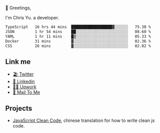👋 Greetings, 

I'm Chris Yu. a developer. 


<!--START_SECTION:waka-->

```txt
TypeScript   16 hrs 44 mins  ██████████████████▓░░░░░░   75.30 %
JSON         1 hr 54 mins    ██░░░░░░░░░░░░░░░░░░░░░░░   08.60 %
YAML         1 hr 11 mins    █▒░░░░░░░░░░░░░░░░░░░░░░░   05.33 %
Docker       31 mins         ▓░░░░░░░░░░░░░░░░░░░░░░░░   02.36 %
CSS          26 mins         ▓░░░░░░░░░░░░░░░░░░░░░░░░   02.02 %
```

<!--END_SECTION:waka-->

## Link me

- [🏖️ Twitter](https://twitter.com/yuetong3yu)
- [🧳 Linkedin](https://www.linkedin.com/in/yuetong3yu)
- [👨‍💻 Upwork](https://www.upwork.com/freelancers/~019f5d35fda67374fb)
- [📧 Mail To Me](mailto:yuetong3yu@gmail.com)


## Projects 

- [JavaScript Clean Code](https://js-clean-code-cn.vercel.app/), chinese translation for how to write clean js code.
